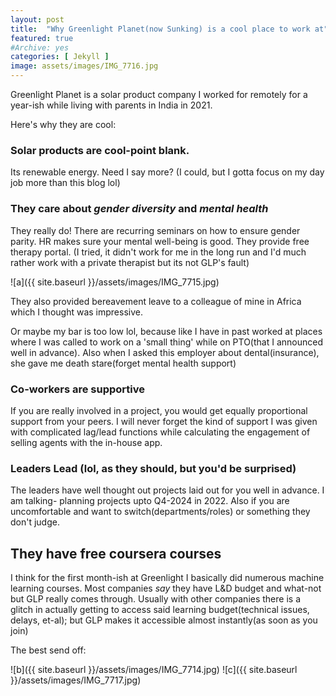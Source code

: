 ```yaml
---
layout: post
title:  "Why Greenlight Planet(now Sunking) is a cool place to work at"
featured: true
#Archive: yes
categories: [ Jekyll ]
image: assets/images/IMG_7716.jpg
---
```

Greenlight Planet is a solar product company I worked for remotely for a year-ish while living with parents in India in 2021.

Here's why they are cool:

### Solar products are cool-point blank.
Its renewable energy. Need I say more? (I could, but I gotta focus on my day job more than this blog lol)

### They care about *gender diversity* and *mental health*
They really do! There are recurring seminars on how to ensure gender parity. HR makes sure your mental well-being is good. They provide free therapy portal. (I tried, it didn't work for me in the long run and I'd much rather work with a private therapist but its not GLP's fault)

![a]({{ site.baseurl }}/assets/images/IMG_7715.jpg)

They also provided bereavement leave to a colleague of mine in Africa which I thought was impressive.

Or maybe my bar is too low lol, because like I have in past worked at places where I was called to work on a 'small thing' while on PTO(that I announced well in advance). Also when I asked this employer about dental(insurance), she gave me death stare(forget mental health support)

### Co-workers are supportive
If you are really involved in a project, you would get equally proportional support from your peers. I will never forget the kind of support I was given with complicated lag/lead functions while calculating the engagement of selling agents with the in-house app.

### Leaders Lead (lol, as they should, but you'd be surprised)
The leaders have well thought out projects laid out for you well in advance. I am talking- planning projects upto Q4-2024 in 2022. Also if you are uncomfortable and want to switch(departments/roles) or something they don't judge.

## They have free coursera courses
I think for the first month-ish at Greenlight I basically did numerous machine learning courses. Most companies _say_ they have L&D budget and what-not but GLP really comes through. Usually with other companies there is a glitch in actually getting to access said learning budget(technical issues, delays, et-al); but GLP makes it accessible almost instantly(as soon as you join)

The best send off:

![b]({{ site.baseurl }}/assets/images/IMG_7714.jpg)
![c]({{ site.baseurl }}/assets/images/IMG_7717.jpg)
